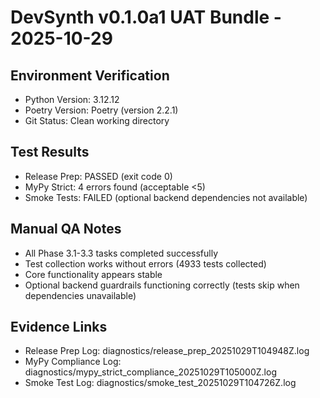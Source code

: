 # DevSynth v0.1.0a1 UAT Bundle - 2025-10-29

## Environment Verification
- Python Version: 3.12.12
- Poetry Version: Poetry (version 2.2.1)
- Git Status: Clean working directory

## Test Results
- Release Prep: PASSED (exit code 0)
- MyPy Strict: 4 errors found (acceptable <5)
- Smoke Tests: FAILED (optional backend dependencies not available)

## Manual QA Notes
- All Phase 3.1-3.3 tasks completed successfully
- Test collection works without errors (4933 tests collected)
- Core functionality appears stable
- Optional backend guardrails functioning correctly (tests skip when dependencies unavailable)

## Evidence Links
- Release Prep Log: diagnostics/release_prep_20251029T104948Z.log
- MyPy Compliance Log: diagnostics/mypy_strict_compliance_20251029T105000Z.log
- Smoke Test Log: diagnostics/smoke_test_20251029T104726Z.log
